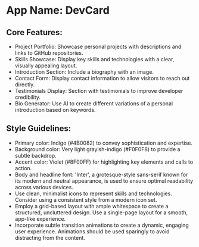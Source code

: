 # **App Name**: DevCard

## Core Features:

- Project Portfolio: Showcase personal projects with descriptions and links to GitHub repositories.
- Skills Showcase: Display key skills and technologies with a clear, visually appealing layout.
- Introduction Section: Include a biography with an image.
- Contact Form: Display contact information to allow visitors to reach out directly.
- Testimonials Display: Section with testimonials to improve developer credibility.
- Bio Generator: Use AI to create different variations of a personal introduction based on keywords.

## Style Guidelines:

- Primary color: Indigo (#4B0082) to convey sophistication and expertise.
- Background color: Very light grayish-indigo (#F0F0F8) to provide a subtle backdrop.
- Accent color: Violet (#8F00FF) for highlighting key elements and calls to action.
- Body and headline font: 'Inter', a grotesque-style sans-serif known for its modern and neutral appearance, is used to ensure optimal readability across various devices.
- Use clean, minimalist icons to represent skills and technologies. Consider using a consistent style from a modern icon set.
- Employ a grid-based layout with ample whitespace to create a structured, uncluttered design. Use a single-page layout for a smooth, app-like experience.
- Incorporate subtle transition animations to create a dynamic, engaging user experience. Animations should be used sparingly to avoid distracting from the content.